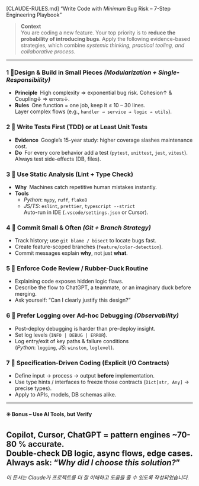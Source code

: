 [CLAUDE-RULES.md]
“Write Code with *Minimum* Bug Risk – 7-Step Engineering Playbook”

> **Context**  
> You are coding a new feature. Your top priority is to **reduce the probability of introducing bugs**. Apply the following evidence-based strategies, which combine *systemic thinking, practical tooling, and collaborative process*.

---

### 1 ️⃣  Design & Build in Small Pieces  *(Modularization + Single-Responsibility)*
- **Principle** High complexity ⇒ exponential bug risk. Cohesion↑ & Coupling↓ ⇒ errors↓.  
- **Rules** One function = one job, keep it ≤ 10 – 30 lines.  
  Layer complex flows (e.g., `handler → service → logic → utils`).

### 2 ️⃣  Write Tests First (TDD) or at Least Unit Tests
- **Evidence** Google’s 15-year study: higher coverage slashes maintenance cost.  
- **Do** For every core behavior add a test (`pytest`, `unittest`, `jest`, `vitest`).  
  Always test side-effects (DB, files).

### 3 ️⃣  Use Static Analysis (Lint + Type Check)
- **Why** Machines catch repetitive human mistakes instantly.  
- **Tools**  
  - *Python*: `mypy`, `ruff`, `flake8`  
  - *JS/TS*: `eslint`, `prettier`, `typescript --strict`  
  Auto-run in IDE (`.vscode/settings.json` or Cursor).

### 4 ️⃣  Commit Small & Often  *(Git + Branch Strategy)*
- Track history; use `git blame / bisect` to locate bugs fast.  
- Create feature-scoped branches (`feature/color-detection`).  
- Commit messages explain **why**, not just **what**.

### 5 ️⃣  Enforce Code Review / Rubber-Duck Routine
- Explaining code exposes hidden logic flaws.  
- Describe the flow to ChatGPT, a teammate, or an imaginary duck before merging.  
- Ask yourself: “Can I clearly justify this design?”

### 6 ️⃣  Prefer Logging over Ad-hoc Debugging  *(Observability)*
- Post-deploy debugging is harder than pre-deploy insight.  
- Set log levels (`INFO | DEBUG | ERROR`).  
- Log entry/exit of key paths & failure conditions  
  (*Python*: `logging`, *JS*: `winston`, `loglevel`).

### 7 ️⃣  Specification-Driven Coding (Explicit I/O Contracts)
- Define input → process → output **before** implementation.  
- Use type hints / interfaces to freeze those contracts (`Dict[str, Any]` → precise types).  
- Apply to APIs, models, DB schemas alike.

---

#### ✳️ Bonus – Use AI Tools, but Verify
Copilot, Cursor, ChatGPT = pattern engines ~70-80 % accurate.  
Double-check DB logic, async flows, edge cases.  
Always ask: “*Why did I choose this solution?*”
---
*이 문서는 Claude가 프로젝트를 더 잘 이해하고 도움을 줄 수 있도록 작성되었습니다.*
